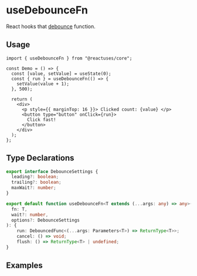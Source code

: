 # useDebounceFn

React hooks that [debounce](https://lodash.com/docs/4.17.15#debounce) function.

## Usage

```tsx
import { useDebounceFn } from "@reactuses/core";

const Demo = () => {
  const [value, setValue] = useState(0);
  const { run } = useDebounceFn(() => {
    setValue(value + 1);
  }, 500);

  return (
    <div>
      <p style={{ marginTop: 16 }}> Clicked count: {value} </p>
      <button type="button" onClick={run}>
        Click fast!
      </button>
    </div>
  );
};
```

## Type Declarations

```ts
export interface DebounceSettings {
  leading?: boolean;
  trailing?: boolean;
  maxWait?: number;
}

export default function useDebounceFn<T extends (...args: any) => any>(
  fn: T,
  wait?: number,
  options?: DebounceSettings
): {
    run: DebouncedFunc<(...args: Parameters<T>) => ReturnType<T>>;
    cancel: () => void;
    flush: () => ReturnType<T> | undefined;
}
```

## Examples
